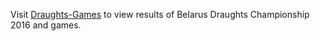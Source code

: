 Visit [Draughts-Games](http://pivs96.github.io/Draughts-Games/) to view results of Belarus Draughts Championship 2016 and games.
